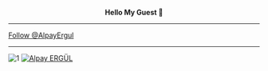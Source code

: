 <div align="center"><p><b>Hello My Guest 🤠</b></p> </div>
   
-----

<a href="https://twitter.com/AlpayErgul?ref_src=twsrc%5Etfw" class="twitter-follow-button" data-size="large" data-show-count="false">Follow @AlpayErgul</a></script>


-----

![1](https://github-readme-stats.vercel.app/api/top-langs/?username=a-ergul&theme=blue-green)
[![Alpay ERGÜL](https://github-readme-stats.vercel.app/api?username=a-ergul&theme=blue-green)](https://github.com/a-ergul/github-readme-stats)

